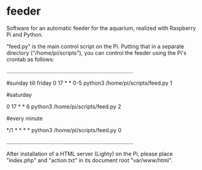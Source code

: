 # feeder
Software for an automatic feeder for the aquarium, realized with Raspberry Pi and Python.

"feed.py" is the main control script on the Pi. Putting that in a separate directory ("/home/pi/scripts"), you can control the feeder using the Pi's crontab as follows: 

..................................................................................

#sunday till friday
0 17 * * 0-5 python3 /home/pi/scripts/feed.py 1

#saturday

0 17 * * 6   python3 /home/pi/scripts/feed.py 2

#every minute

*/1 * * * *  python3 /home/pi/scripts/feed.py 0

..................................................................................


After installation of a HTML server (Lighty) on the Pi, please place "index.php" and "action.txt" in its document root "var/www/html".   
